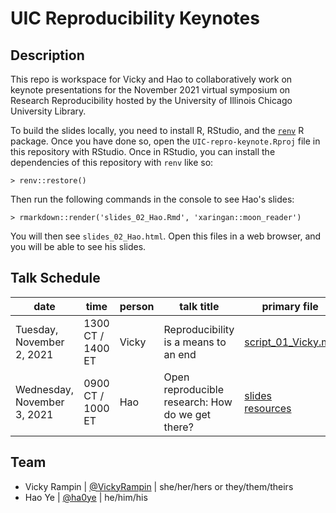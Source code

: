 # UIC Reproducibility Keynotes

<!-- badges: start -->
<!-- badges: end -->

## Description

This repo is workspace for Vicky and Hao to collaboratively work on keynote presentations for the November 2021 virtual symposium on Research Reproducibility hosted by the University of Illinois Chicago University Library.

To build the slides locally, you need to install R, RStudio, and the [`renv`](https://rstudio.github.io/renv/articles/renv.html) R package. Once you have done so, open the `UIC-repro-keynote.Rproj` file in this repository with RStudio. Once in RStudio, you can install the dependencies of this repository with `renv` like so:

~~~
> renv::restore()
~~~

Then run the following commands in the console to see Hao's slides:

~~~
> rmarkdown::render('slides_02_Hao.Rmd', 'xaringan::moon_reader')
~~~

You will then see `slides_02_Hao.html`. Open this files in a web browser, and you will be able to see his slides.

## Talk Schedule

|date | time | person | talk title | primary file |
|-----|------|--------|------------|--------------|
|Tuesday, November 2, 2021| 1300 CT / 1400 ET | Vicky | Reproducibility is a means to an end | [script_01_Vicky.md](script_01_Vicky.md) |
|Wednesday, November 3, 2021| 0900 CT / 1000 ET | Hao | Open reproducible research: How do we get there? | [slides](https://uic-reproducibility-conference.github.io/keynote-talks/slides_02_Hao.html) <br /> [resources](resources_02_Hao.md)|

## Team

* Vicky Rampin | [@VickyRampin](https://twitter.com/VickyRampin) | she/her/hers or they/them/theirs
* Hao Ye | [@ha0ye](https://twitter.com/ha0ye) | he/him/his
